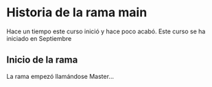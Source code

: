 # Historia de la rama main
Hace un tiempo este curso inició y hace poco acabó. Este curso se ha iniciado en Septiembre



## Inicio de la rama

La rama empezó llamándose Master...

